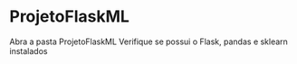 # ProjetoFlaskML
Abra a pasta ProjetoFlaskML
Verifique se possui o Flask, pandas e sklearn instalados
